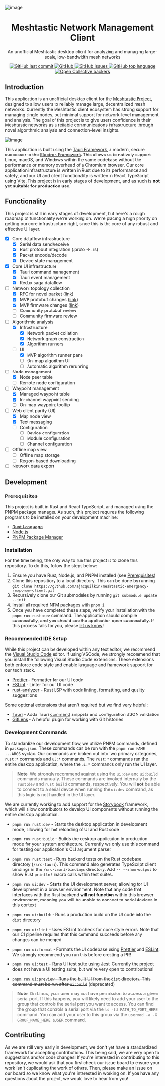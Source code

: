 ![image](https://user-images.githubusercontent.com/46639306/229531059-2f07b9c1-982f-4eaa-aae7-b8663e1e94a5.png)

<div align="center">
  <h1 align="center">Meshtastic Network Management Client</h1>
  <p align="center">An unofficial Meshtastic desktop client for analyzing and managing large-scale, low-bandwidth mesh networks</p>
</div>

<p align="center">
  <!-- [![status](https://img.shields.io/badge/status-stable-blue.svg)](https://github.com/tauri-apps/tauri/tree/dev)
  [![License](https://img.shields.io/github/license/ajmcquilkin/meshtastic-emergency-response-client)](https://opencollective.com/tauri)
  ![GitHub issues](https://img.shields.io/github/issues/ajmcquilkin/meshtastic-emergency-response-client)
  [![website](https://img.shields.io/badge/website-meshtastic.org-green.svg)]([https://meshtastic.org](https://meshtastic.org/))
  [![support meshtastic](https://img.shields.io/badge/sponsor-Open%20Collective-blue.svg)](https://opencollective.com/meshtastic) -->
  
  <!--   <img alt="GitHub branch checks state" src="https://img.shields.io/github/checks-status/ajmcquilkin/meshtastic-emergency-response-client/main"> -->
  <a href="https://github.com/ajmcquilkin/Meshtastic-emergency-response-client/commits/main">
    <img alt="GitHub last commit" src="https://img.shields.io/github/last-commit/ajmcquilkin/meshtastic-emergency-response-client">
  </a>
  
  <a href="https://github.com/ajmcquilkin/Meshtastic-emergency-response-client/blob/main/LICENSE">
    <img alt="GitHub" src="https://img.shields.io/github/license/ajmcquilkin/meshtastic-emergency-response-client">
  </a>
  
  <a href="https://github.com/ajmcquilkin/Meshtastic-emergency-response-client/issues">
    <img alt="GitHub issues" src="https://img.shields.io/github/issues/ajmcquilkin/meshtastic-emergency-response-client">
  </a>
  
  <a href="https://github.com/ajmcquilkin/Meshtastic-emergency-response-client">
    <img alt="GitHub top language" src="https://img.shields.io/github/languages/top/ajmcquilkin/meshtastic-emergency-response-client">
  </a>
  
  <a href="https://opencollective.com/meshtastic">
    <img alt="Open Collective backers" src="https://img.shields.io/opencollective/backers/meshtastic?label=support%20meshtastic">
  </a>
</p>

## Introduction

<!-- > :bangbang: **This application is in early alpha development. For the time being, all images shown in this README are Figma designs and are likely not implemented. We will update this README when this functionality is implemented.** :bangbang: -->

This application is an unofficial desktop client for the [Meshtastic Project](https://meshtastic.org/), designed to allow users to reliably manage large, decentralized mesh networks. Currently the Meshtastic client ecosystem has strong support for managing single nodes, but minimal support for network-level management and analysis. The goal of this project is to give users confidence in their Meshtastic networks as a reliable communications infrastructure through novel algorithmic analysis and connection-level insights.

<!-- ![image](https://user-images.githubusercontent.com/46639306/197882383-e993add8-0900-4114-9cb6-9e9cb4d331d4.png) -->

![image](https://user-images.githubusercontent.com/46639306/206596246-0619edd5-7303-4fad-81f0-8c84263016b1.png)

This application is built using the [Tauri Framework](https://tauri.app/), a modern, secure successor to the [Electron Framework](https://www.electronjs.org/). This allows us to natively support Linux, macOS, and Windows within the same codebase without the performance or memory overhead of a Chromium browser. Our core application infrastructure is written in Rust due to its performance and safety, and our UI and client functionality is written in React TypeScript using [Vite](https://vitejs.dev/). This project is in early stages of development, and as such is **not yet suitable for production use**.

## Functionality

This project is still in early stages of development, but here's a rough roadmap of functionality we're working on. We're placing a high priority on getting our core infrastructure right, since this is the core of any robust and effective UI layer.

- [x] Core dataflow infrastructure
  - [x] Serial data send/receive
  - [x] Rust protobuf integration (.proto -> .rs)
  - [x] Packet encode/decode
  - [x] Device state management
- [x] Core UI infrastructure
  - [x] Tauri command management
  - [x] Tauri event management
  - [x] Redux saga dataflow
- [ ] Network topology collection
  - [x] RFC for novel packet ([link](https://www.adammcquilkin.com/Adam_McQuilkin_-_Meshtastic_Network_Centralization_Proposal.pdf))
  - [x] MVP protobuf changes ([link](https://github.com/uhuruhashimoto/protobufs))
  - [x] MVP firmware changes ([link](https://github.com/uhuruhashimoto/firmware))
  - [ ] Community protobuf review
  - [ ] Community firmware review
- [ ] Algorithmic analysis
  - [x] Infrastructure
    - [x] Network packet collation
    - [x] Network graph construction
    - [x] Algorithm runners
  - [ ] UI
    - [x] MVP algorithm runner pane
    - [ ] On-map algorithm UI
    - [ ] Automatic algorithm rerunning
- [ ] Node management
  - [x] Node peer table
  - [ ] Remote node configuration
- [ ] Waypoint management
  - [x] Managed waypoint table
  - [x] In-channel waypoint sending
  - [ ] On-map waypoint tooltip
- [ ] Web client parity (UI)
  - [x] Map node view
  - [x] Text messaging
  - [ ] Configuration
    - [ ] Device configuration
    - [ ] Module configuration
    - [ ] Channel configuration
- [ ] Offline map view
  - [ ] Offline map storage
  - [ ] Region-based downloading
- [ ] Network data export

<!-- - [ ] :earth_americas: Node in-map viewing
  - [x] Mapping service integration
  - [x] Node positioning on map
  - [ ] Offline map usage
- [x] :electric_plug: Rust serial management of base node
  - [x] Rust serialport integration
  - [x] Rust protobuf decoding/encoding
  - [x] Tauri event management
  - [x] Redux saga event integration
- [ ] :satellite: Messaging and channel management
  - [x] Redux store + saga setup
  - [ ] Channel management flows + UI
  - [x] Messaging UI
  - [ ] Local message backup
- [ ] :memo: Network onboarding and configuration flow
- [ ] :computer: Algorithmic network management
  - [x] Tauri command infrastructure
  - [ ] Graph initialization and management
  - [x] Algorithm implementations
  - [ ] Insight utility UI
- [ ] :floppy_disk: Management summary and export flow -->

## Development

### Prerequisites

This project is built in Rust and React TypeScript, and managed using the PNPM package manager. As such, this project requires the following programs to be installed on your development machine:

- [Rust Language](https://www.rust-lang.org/)
- [Node.js](https://nodejs.org/en/)
- [PNPM Package Manager](https://pnpm.io/installation)

### Installation

For the time being, the only way to run this project is to clone this repository. To do this, follow the steps below:

1. Ensure you have Rust, Node.js, and PNPM installed (see [Prerequisites](#prerequisites))
2. Clone this repositiory to a local directory. This can be done by running `git clone https://github.com/ajmcquilkin/meshtastic-emergency-response-client.git`
3. Recursively clone our Git submodules by running `git submodule update --init`
4. Install all required NPM packages with `pnpm i`
5. Once you have completed these steps, verify your installation with the `pnpm run rust:dev` command. The application should compile successfully, and you should see the application open successfully. If this process fails for you, please [let us know](https://github.com/ajmcquilkin/meshtastic-emergency-response-client/issues)!

### Recommended IDE Setup

While this project can be developed within any text editor, we recommend the [Visual Studio Code](https://code.visualstudio.com/) editor. If using VSCode, we strongly recommend that you install the following Visual Studio Code extensions. These extensions both enforce code style and enable language and framework support for our tech stack.

- [Prettier](https://marketplace.visualstudio.com/items?itemName=esbenp.prettier-vscode) - Formatter for our UI code
- [ESLint](https://marketplace.visualstudio.com/items?itemName=dbaeumer.vscode-eslint) - Linter for our UI code
- [rust-analyzer](https://marketplace.visualstudio.com/items?itemName=rust-lang.rust-analyzer) - Rust LSP with code linting, formatting, and quality suggestions

Some optional extensions that aren't required but we find very helpful:

- [Tauri](https://marketplace.visualstudio.com/items?itemName=tauri-apps.tauri-vscode) - Adds Tauri [command](https://tauri.app/v1/guides/features/command/) snippets and configuration JSON validation
- [GitLens](https://marketplace.visualstudio.com/items?itemName=eamodio.gitlens) - A helpful plugin for working with Git histories

### Development Commands

To standardize our development flow, we utilize PNPM commands, defined in `package.json`. These commands can be run with the `pnpm run NAME ...ARGS` syntax. Our commands are broken out into two primary categories, `rust:*` commands and `ui:*` commands. The `rust:*` commands run the entire desktop application, where the `ui:*` commands only run the UI layer.

> **Note:** We strongly recommend against using the `ui:dev` and `ui:build` commands manually. These commands are invoked internally by the `rust:dev` and `rust:build` commands, respectively. You will **not** be able to connect to a serial devce when running the `ui:dev` command, as this logic is not handled in the UI layer.

We are currently working to add support for the [Storybook](https://storybook.js.org/) framework, which will allow contributors to develop UI components without running the entire desktop application.

- `pnpm run rust:dev` - Starts the desktop application in development mode, allowing for hot reloading of UI and Rust code
- `pnpm run rust:build` - Builds the desktop application in production mode for your system architecture. Currently we only use this command for testing our application's CLI argument parser.
- `pnpm run rust:test` - Runs backend tests on the Rust codebase directory (`/src-tauri`). This command also generates TypeScript client bindings in the `/src-tauri/bindings` directory. Add `-- --show-output` to show Rust `println!` macro calls within test suites.

- `pnpm run ui:dev` - Starts the UI development server, allowing for UI development in a browser environment. Note that any code that interfaces with the Rust backend **will not function** within this browser environment, meaning you will be unable to connect to serial devices in this context
- `pnpm run ui:build`: - Runs a production build on the UI code into the `dist` directory
- `pnpm run ui:lint` - Uses ESLint to check for code style errors. Note that our CI pipeline requires that this command succeeds before any changes can be merged
- `pnpm run ui:format` - Formats the UI codebase using [Prettier](https://prettier.io/) and [ESLint](https://eslint.org/). We strongly recommend you run this before creating a PR!
- `pnpm run ui:test` - Runs UI test suite using [Jest](https://jestjs.io/). Currently the project does not have a UI testing suite, but we're very open to contributions!
- ~~`pnpm run ui:preview` - Runs the built UI from the `dist` directory. This command must be run after `ui:build`~~ (deprecated)

> **Note:** On Linux, your user may not have permission to access a given serial port. If this happens, you will likely need to add your user to the group that controls the serial port you want to access. You can find the group that controls a serial port via the `ls -ld PATH_TO_PORT_HERE` command. You can add your user to this group via the `usermod -a -G GROUP_NAME_HERE $USER` command.

## Contributing

As we are still very early in development, we don't yet have a standardized framework for accepting contributions. This being said, we are very open to suggestions and/or code changes! If you're interested in contributing to this repository, we would ask that you first check our issue board to ensure your work isn't duplicating the work of others. Then, please make an issue on our board so we know what you're interested in working on. If you have any questions about the project, we would love to hear from you!
